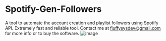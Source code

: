 # Spotify-Gen-Followers
A tool to automate the account creation and playlist followers using Spotify API. Extremely fast and reliable tool.
Contact me at 
fluffysysdev@gmail.com
for more info or to buy the software.
![image](https://user-images.githubusercontent.com/80624308/215355685-961cd1f7-b059-435c-a7d4-78cf37322501.png)
